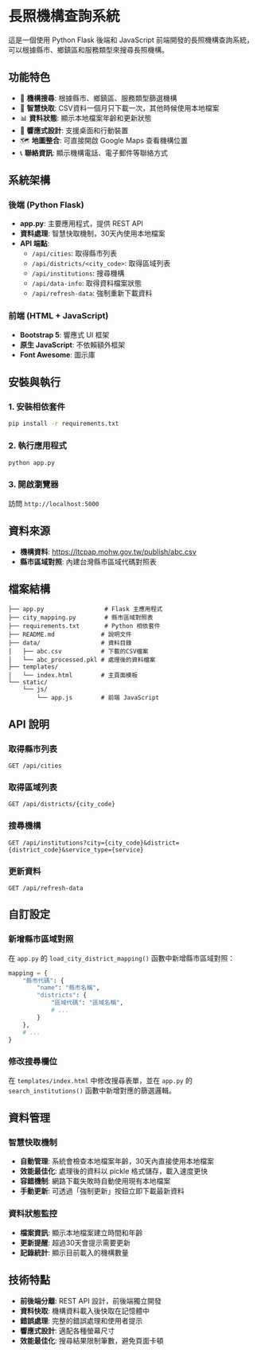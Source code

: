 # 長照機構查詢系統

這是一個使用 Python Flask 後端和 JavaScript 前端開發的長照機構查詢系統，可以根據縣市、鄉鎮區和服務類型來搜尋長照機構。

## 功能特色

- 🏥 **機構搜尋**: 根據縣市、鄉鎮區、服務類型篩選機構
- 💾 **智慧快取**: CSV資料一個月只下載一次，其他時候使用本地檔案
- 📊 **資料狀態**: 顯示本地檔案年齡和更新狀態
- 📱 **響應式設計**: 支援桌面和行動裝置
- 🗺️ **地圖整合**: 可直接開啟 Google Maps 查看機構位置
- 📞 **聯絡資訊**: 顯示機構電話、電子郵件等聯絡方式

## 系統架構

### 後端 (Python Flask)
- **app.py**: 主要應用程式，提供 REST API
- **資料處理**: 智慧快取機制，30天內使用本地檔案
- **API 端點**:
  - `/api/cities`: 取得縣市列表
  - `/api/districts/<city_code>`: 取得區域列表
  - `/api/institutions`: 搜尋機構
  - `/api/data-info`: 取得資料檔案狀態
  - `/api/refresh-data`: 強制重新下載資料

### 前端 (HTML + JavaScript)
- **Bootstrap 5**: 響應式 UI 框架
- **原生 JavaScript**: 不依賴額外框架
- **Font Awesome**: 圖示庫

## 安裝與執行

### 1. 安裝相依套件
```bash
pip install -r requirements.txt
```

### 2. 執行應用程式
```bash
python app.py
```

### 3. 開啟瀏覽器
訪問 `http://localhost:5000`

## 資料來源

- **機構資料**: https://ltcpap.mohw.gov.tw/publish/abc.csv
- **縣市區域對照**: 內建台灣縣市區域代碼對照表

## 檔案結構

```
├── app.py                 # Flask 主應用程式
├── city_mapping.py        # 縣市區域對照表
├── requirements.txt       # Python 相依套件
├── README.md             # 說明文件
├── data/                 # 資料目錄
│   ├── abc.csv           # 下載的CSV檔案
│   └── abc_processed.pkl # 處理後的資料檔案
├── templates/
│   └── index.html        # 主頁面模板
└── static/
    └── js/
        └── app.js        # 前端 JavaScript
```

## API 說明

### 取得縣市列表
```
GET /api/cities
```

### 取得區域列表
```
GET /api/districts/{city_code}
```

### 搜尋機構
```
GET /api/institutions?city={city_code}&district={district_code}&service_type={service}
```

### 更新資料
```
GET /api/refresh-data
```

## 自訂設定

### 新增縣市區域對照
在 `app.py` 的 `load_city_district_mapping()` 函數中新增縣市區域對照：

```python
mapping = {
    "縣市代碼": {
        "name": "縣市名稱", 
        "districts": {
            "區域代碼": "區域名稱",
            # ...
        }
    },
    # ...
}
```

### 修改搜尋欄位
在 `templates/index.html` 中修改搜尋表單，並在 `app.py` 的 `search_institutions()` 函數中新增對應的篩選邏輯。

## 資料管理

### 智慧快取機制
- **自動管理**: 系統會檢查本地檔案年齡，30天內直接使用本地檔案
- **效能最佳化**: 處理後的資料以 pickle 格式儲存，載入速度更快
- **容錯機制**: 網路下載失敗時自動使用現有本地檔案
- **手動更新**: 可透過「強制更新」按鈕立即下載最新資料

### 資料狀態監控
- **檔案資訊**: 顯示本地檔案建立時間和年齡
- **更新提醒**: 超過30天會提示需要更新
- **記錄統計**: 顯示目前載入的機構數量

## 技術特點

- **前後端分離**: REST API 設計，前後端獨立開發
- **資料快取**: 機構資料載入後快取在記憶體中
- **錯誤處理**: 完整的錯誤處理和使用者提示
- **響應式設計**: 適配各種螢幕尺寸
- **效能最佳化**: 搜尋結果限制筆數，避免頁面卡頓